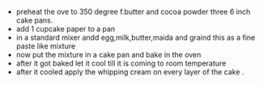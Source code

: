 * preheat the ove to 350 degree f.butter and cocoa powder three 6 inch cake pans.
* add 1 cupcake paper to a pan
* in a standard mixer andd egg,milk,butter,maida and graind this as a fine paste like mixture
* now put the mixture in a cake pan and bake  in the oven
* after it got baked let it cool till it is coming to room temperature
* after it cooled apply the whipping cream on every layer of the cake .
